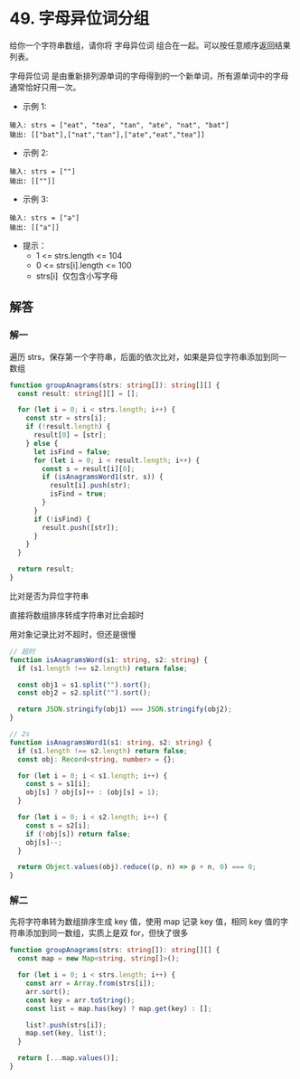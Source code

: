 # 49. 字母异位词分组

给你一个字符串数组，请你将 字母异位词 组合在一起。可以按任意顺序返回结果列表。

字母异位词 是由重新排列源单词的字母得到的一个新单词，所有源单词中的字母通常恰好只用一次。

- 示例 1:

```
输入: strs = ["eat", "tea", "tan", "ate", "nat", "bat"]
输出: [["bat"],["nat","tan"],["ate","eat","tea"]]
```

- 示例 2:

```
输入: strs = [""]
输出: [[""]]
```

- 示例 3:

```
输入: strs = ["a"]
输出: [["a"]]
```

- 提示：
  - 1 <= strs.length <= 104
  - 0 <= strs[i].length <= 100
  - strs[i]  仅包含小写字母

## 解答

### 解一

遍历 strs，保存第一个字符串，后面的依次比对，如果是异位字符串添加到同一数组

```ts
function groupAnagrams(strs: string[]): string[][] {
  const result: string[][] = [];

  for (let i = 0; i < strs.length; i++) {
    const str = strs[i];
    if (!result.length) {
      result[0] = [str];
    } else {
      let isFind = false;
      for (let i = 0; i < result.length; i++) {
        const s = result[i][0];
        if (isAnagramsWord1(str, s)) {
          result[i].push(str);
          isFind = true;
        }
      }
      if (!isFind) {
        result.push([str]);
      }
    }
  }

  return result;
}
```

比对是否为异位字符串

直接将数组排序转成字符串对比会超时

用对象记录比对不超时，但还是很慢

```ts
// 超时
function isAnagramsWord(s1: string, s2: string) {
  if (s1.length !== s2.length) return false;

  const obj1 = s1.split("").sort();
  const obj2 = s2.split("").sort();

  return JSON.stringify(obj1) === JSON.stringify(obj2);
}

// 2s
function isAnagramsWord1(s1: string, s2: string) {
  if (s1.length !== s2.length) return false;
  const obj: Record<string, number> = {};

  for (let i = 0; i < s1.length; i++) {
    const s = s1[i];
    obj[s] ? obj[s]++ : (obj[s] = 1);
  }

  for (let i = 0; i < s2.length; i++) {
    const s = s2[i];
    if (!obj[s]) return false;
    obj[s]--;
  }

  return Object.values(obj).reduce((p, n) => p + n, 0) === 0;
}
```

### 解二

先将字符串转为数组排序生成 key 值，使用 map 记录 key 值，相同 key 值的字符串添加到同一数组，实质上是双 for，但快了很多

```ts
function groupAnagrams(strs: string[]): string[][] {
  const map = new Map<string, string[]>();

  for (let i = 0; i < strs.length; i++) {
    const arr = Array.from(strs[i]);
    arr.sort();
    const key = arr.toString();
    const list = map.has(key) ? map.get(key) : [];

    list?.push(strs[i]);
    map.set(key, list!);
  }

  return [...map.values()];
}
```
